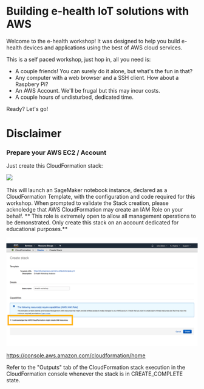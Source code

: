 # Building e-health IoT solutions with AWS

Welcome to the e-health workshop! It was designed to help you build e-health devices and applications using the best of AWS cloud services.

This is a self paced workshop, just hop in, all you need is:
  * A couple friends! You can surely do it alone, but what's the fun in that?
  * Any computer with a web browser and a SSH client. How about a Raspbery Pi?
  * An AWS Account. We'll be frugal but this may incur costs.
  * A couple hours of undisturbed, dedicated time.

Ready? Let's go!

# Disclaimer


### Prepare your AWS EC2 / Account
Just create this CloudFormation stack:

<a href="https://console.aws.amazon.com/cloudformation/home?#/stacks/create/review?filter=active&templateURL=https:%2F%2Fs3.amazonaws.com%2Fehw-artifacts%2Ftemplate.yml&stackName=ehealth-workshop"><img src="https://s3.amazonaws.com/cloudformation-examples/cloudformation-launch-stack.png"/></a>

This will launch an SageMaker notebook instance, declared as a CloudFormation Template, with the configuration and code required for this workshop. When prompted to validate the Stack creation, please acknoledge that AWS CloudFormation may create an IAM Role on your behalf.  ** This role is extremely open to allow all management operations to be demonstrated. Only create this stack on an account dedicated for educational purposes.**

![Create Workshop Stack](https://raw.githubusercontent.com/InternetOfHealthcare/ehealth-workshop/master/images/create-stack.png)

https://console.aws.amazon.com/cloudformation/home

Refer to the "Outputs" tab of the CloudFormation stack execution in the CloudFormation console whenever the stack is in CREATE_COMPLETE state.
